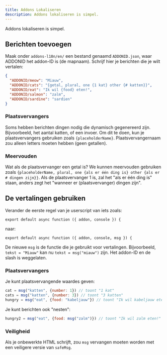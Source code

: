 ```yaml
---
title: Addons Lokaliseren
description: Addons lokaliseren is simpel.
---
```

Addons lokaliseren is simpel.

## Berichten toevoegen
Maak onder `addons-l10n/en/` een bestand genaamd `ADDONID.json`, waar ADDONID het addon-ID is (de mapnaam). Schrijf hier je berichten die je wilt vertalen:

```json
{
  "ADDONID/meow": "Miauw",
  "ADDONID/cats": "{getal, plural, one {1 kat} other {# katten}}",
  "ADDONID/eat": "Ik wil {food} eten!",
  "ADDONID/salmon": "zalm",
  "ADDONID/sardine": "sardien"
}
```

### Plaatsvervangers
Soms hebben berichten dingen nodig die dynamisch gegenereerd zijn. Bijvoorbeeld, het aantal katten, of een invoer. Om dit te doen, kun je plaatsvervangers gebruiken zoals `{placeholderName}`. Plaatsvervangernaam zou alleen letters moeten hebben (geen getallen).

### Meervouden
Wat als de plaatsvervanger een getal is? We kunnen meervouden gebruiken zoals `{placeholderName, plural, one {als er één ding is} other {als er # dingen zijn}}`. Als de plaatsvervanger 1 is, zal het "als er één ding is" staan, anders zegt het "wanneer er (plaatsvervanger) dingen zijn".

## De vertalingen gebruiken
Verander de eerste regel van je userscript van iets zoals:
```
export default async function ({ addon, console }) {
```

naar:
```
export default async function ({ addon, console, msg }) {
```

De nieuwe `msg` is de functie die je gebruikt voor vertalingen. Bijvoorbeeld, `tekst = "Miauw"` kan nu `tekst = msg("miauw")` zijn. Het addon-ID en de slash is weggelaten.

### Plaatsvervangers
Je kunt plaatsvervangende waardes geven:
```js
cat = msg("katten", {number: 1}) // toont "1 kat"
cats = msg("katten", {number: 3}) // toont "3 katten"
hungry = msg("eat", {food: "kabeljauw"}) // toont "Ik wil kabeljauw eten!"
```

Je kunt berichten ook "nesten":
```js
hungry2 = msg("eat", {food: msg("zalm")}) // toont "Ik wil zalm eten!"
```

### Veiligheid
Als je onbewerkte HTML schrijft, zou `msg` vervangen moeten worden met een veiligere versie van `safeMsg`.
